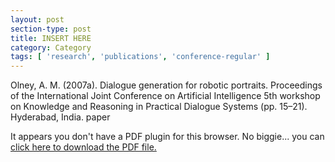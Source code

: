 ```yaml
---
layout: post
section-type: post
title: INSERT HERE
category: Category
tags: [ 'research', 'publications', 'conference-regular' ]
---
```

Olney, A. M. (2007a). Dialogue generation for robotic portraits. Proceedings of the International Joint Conference on Artificial Intelligence 5th workshop on Knowledge and Reasoning in Practical Dialogue Systems (pp. 15–21). Hyderabad, India. paper

<object data="https://umdrive.memphis.edu/aolney/public/publications/INSERTHERE" type="application/pdf" width="100%" height="600px">
 
  <p>It appears you don't have a PDF plugin for this browser.
  No biggie... you can <a href="https://umdrive.memphis.edu/aolney/public/publications/INSERTHERE">click here to
  download the PDF file.</a></p>
  
</object>

